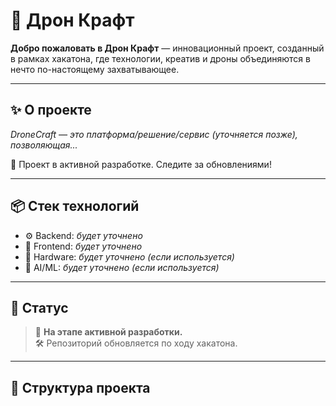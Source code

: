 # 🚀 Дрон Крафт

**Добро пожаловать в Дрон Крафт** — инновационный проект, созданный в рамках хакатона, где технологии, креатив и дроны объединяются в нечто по-настоящему захватывающее.

---

## ✨ О проекте

_DroneCraft — это платформа/решение/сервис (уточняется позже), позволяющая..._

🔧 Проект в активной разработке. Следите за обновлениями!

---

## 📦 Стек технологий

- ⚙️ Backend: _будет уточнено_
- 🎨 Frontend: _будет уточнено_
- 🤖 Hardware: _будет уточнено (если используется)_
- 🧠 AI/ML: _будет уточнено (если используется)_

---

## 🚧 Статус

> 🔄 **На этапе активной разработки.**  
> 🛠️ Репозиторий обновляется по ходу хакатона.

---

## 📁 Структура проекта


